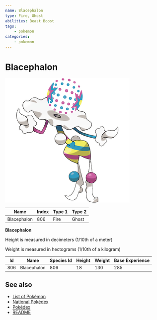 ```yaml
---
name: Blacephalon
type: Fire, Ghost
abilities: Beast Boost
tags:
    - pokemon
categories:
    - pokemon
---
```


# Blacephalon


![Blacephalon](images/806.png)

| **Name** | **Index** | **Type 1** | **Type 2** |
|----|----|----|----|
| Blacephalon | 806 | Fire | Ghost  |

**Blacephalon** 


Height is measured in decimeters (1/10th of a meter)

Weight is measured in hectograms (1/10th of a kilogram)

| **Id** | **Name** | **Species Id** | **Height** | **Weight** | **Base Experience** |
|--------|----------|----------------|------------|------------|---------------------|
| 806 | Blacephalon | 806 | 18 | 130 | 285 |


## See also

- [List of Pokémon](../pokemon.md)
- [National Pokédex](../national_pokedex.md)
- [Pokédex](../pokedex.md)
- [README](../README.md)
